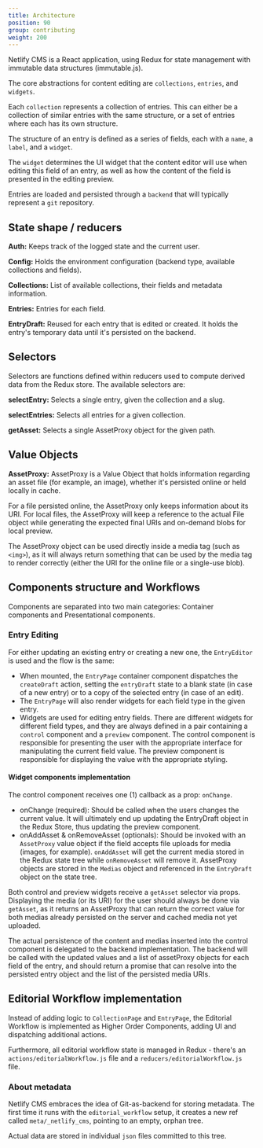 ```yaml
---
title: Architecture
position: 90
group: contributing
weight: 200
---
```


Netlify CMS is a React application, using Redux for state management with immutable data structures (immutable.js).

The core abstractions for content editing are `collections`, `entries`, and `widgets`.

Each `collection` represents a collection of entries. This can either be a collection of similar entries with the same structure, or a set of entries where each has its own structure.

The structure of an entry is defined as a series of fields, each with a `name`, a `label`, and a `widget`.

The `widget` determines the UI widget that the content editor will use when editing this field of an entry, as well as how the content of the field is presented in the editing preview.

Entries are loaded and persisted through a `backend` that will typically represent a `git` repository. 

## State shape / reducers
**Auth:** Keeps track of the logged state and the current user.

**Config:** Holds the environment configuration (backend type, available collections and fields).

**Collections:** List of available collections, their fields and metadata information.

**Entries:** Entries for each field.

**EntryDraft:** Reused for each entry that is edited or created. It holds the entry's temporary data until it's persisted on the backend.

## Selectors
Selectors are functions defined within reducers used to compute derived data from the Redux store. The available selectors are:

**selectEntry:** Selects a single entry, given the collection and a slug.

**selectEntries:** Selects all entries for a given collection.

**getAsset:** Selects a single AssetProxy object for the given path.

## Value Objects
**AssetProxy:** AssetProxy is a Value Object that holds information regarding an asset file (for example, an image), whether it's persisted online or held locally in cache.

For a file persisted online, the AssetProxy only keeps information about its URI. For local files, the AssetProxy will keep a reference to the actual File object while generating the expected final URIs and on-demand blobs for local preview.

The AssetProxy object can be used directly inside a media tag (such as `<img>`), as it will always return something that can be used by the media tag to render correctly (either the URI for the online file or a single-use blob).

## Components structure and Workflows
Components are separated into two main categories: Container components and Presentational components.

### Entry Editing
For either updating an existing entry or creating a new one, the `EntryEditor` is used and the flow is the same:

* When mounted, the `EntryPage` container component dispatches the `createDraft` action, setting the `entryDraft` state to a blank state (in case of a new entry) or to a copy of the selected entry (in case of an edit).
* The `EntryPage` will also render widgets for each field type in the given entry.
* Widgets are used for editing entry fields. There are different widgets for different field types, and they are always defined in a pair containing a `control` component and a `preview` component. The control component is responsible for presenting the user with the appropriate interface for manipulating the current field value. The preview component is responsible for displaying the value with the appropriate styling.

#### Widget components implementation
The control component receives one (1) callback as a prop: `onChange`.

* onChange (required): Should be called when the users changes the current value. It will ultimately end up updating the EntryDraft object in the Redux Store, thus updating the preview component.
* onAddAsset & onRemoveAsset (optionals): Should be invoked with an `AssetProxy` value object if the field accepts file uploads for media (images, for example). `onAddAsset` will get the current media stored in the Redux state tree while `onRemoveAsset` will remove it. AssetProxy objects are stored in the `Medias` object and referenced in the `EntryDraft` object on the state tree.

Both control and preview widgets receive a `getAsset` selector via props. Displaying the media (or its URI) for the user should always be done via `getAsset`, as it returns an AssetProxy that can return the correct value for both medias already persisted on the server and cached media not yet uploaded.

The actual persistence of the content and medias inserted into the control component is delegated to the backend implementation. The backend will be called with the updated values and a list of assetProxy objects for each field of the entry, and should return a promise that can resolve into the persisted entry object and the list of the persisted media URIs.


## Editorial Workflow implementation

Instead of adding logic to `CollectionPage` and `EntryPage`, the Editorial Workflow is implemented as Higher Order Components, adding UI and dispatching additional actions.

Furthermore, all editorial workflow state is managed in Redux - there's an `actions/editorialWorkflow.js` file and a `reducers/editorialWorkflow.js` file.

### About metadata

Netlify CMS embraces the idea of Git-as-backend for storing metadata. The first time it runs with the `editorial_workflow` setup, it creates a new ref called `meta/_netlify_cms`, pointing to an empty, orphan tree.

Actual data are stored in individual `json` files committed to this tree.
